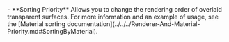 <tr>
<td>- **Sorting Priority**</td>
<td>Allows you to change the rendering order of overlaid transparent surfaces. For more information and an example of usage, see the [Material sorting documentation](../../../Renderer-And-Material-Priority.md#SortingByMaterial).</td>
</tr>